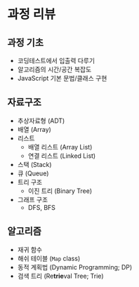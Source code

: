 # 과정 리뷰

## 과정 기초

- 코딩테스트에서 입출력 다루기
- 알고리즘의 시간/공간 복잡도
- JavaScript 기본 문법/클래스 구현

## 자료구조

- 추상자료형 (ADT)
- 배열 (Array)
- 리스트
  - 배열 리스트 (Array List)
  - 연결 리스트 (Linked List)
- 스택 (Stack)
- 큐 (Queue)
- 트리 구조
  - 이진 트리 (Binary Tree)
- 그래프 구조
  - DFS, BFS

## 알고리즘

- 재귀 함수
- 해쉬 테이블 (`Map` class)
- 동적 계획법 (Dynamic Programming; DP)
- 검색 트리 (Re**trie**val Tree; Trie)
